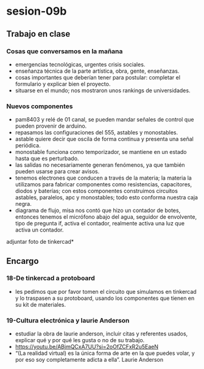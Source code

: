 # sesion-09b

## Trabajo en clase

### Cosas que conversamos en la mañana

- emergencias tecnológicas, urgentes crisis sociales.
- enseñanza técnica de la parte artística, obra, gente, enseñanzas.
- cosas importantes que deberían tener para postular: completar el formulario y explicar bien el proyecto.
- situarse en el mundo; nos mostraron unos rankings de universidades.

### Nuevos componentes

- pam8403 y relé de 01 canal, se pueden mandar señales de control que pueden provenir de arduino.
- repasamos las configuraciones del 555, astables y monostables.
- astable quiere decir que oscila de forma continua y presenta una señal periódica.
- monostable funciona como temporizador, se mantiene en un estado hasta que es perturbado.
- las salidas no necesariamente generan fenómenos, ya que también pueden usarse para crear avisos.
- tenemos electrones que conducen a través de la materia; la materia la utilizamos para fabricar componentes como resistencias, capacitores, diodos y baterías; con estos componentes construimos circuitos astables, paralelos, apc y monostables; todo esto conforma nuestra caja negra.
- diagrama de flujo, misa nos contó que hizo un contador de botes, entonces tenemos el micrófono abajo del agua, seguidor de envolvente, tipo de pregunta if, activa el contador, realmente activa una luz que activa un contador.

adjuntar foto de tinkercad*

## Encargo
### 18-De tinkercad a protoboard

- les pedimos que por favor tomen el circuito que simulamos en tinkercad y lo traspasen a su protoboard, usando los componentes que tienen en su kit de materiales.

### 19-Cultura electrónica y laurie Anderson

- estudiar la obra de laurie anderson, incluir citas y referentes usados, explicar qué y por qué les gusta o no de su trabajo.
- <https://youtu.be/ABjmQCxA7UU?si=2oOfZCFxR2u5EaeN>
- “(La realidad virtual) es la única forma de arte en la que puedes volar, y por eso soy completamente adicta a ella”.
Laurie Anderson
